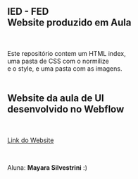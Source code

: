 <h2> IED - FED <br>
Website produzido em Aula </h2>

<br>


<p> Este repositório contem um HTML index, <br>
uma pasta de CSS com o normilize<br>
e o style, e uma pasta com as imagens.<br>
  
<br>

<h2> Website da aula de UI <br>
desenvolvido no Webflow </h2>
  
<br>

[Link do Website](https://ied-experiencia-do-usuario-ux.webflow.io/)

<br>


<p>Aluna: <strong>Mayara Silvestrini</strong> :)</p>

